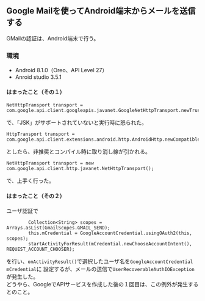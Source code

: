 ## Google Mailを使ってAndroid端末からメールを送信する

GMailの認証は、Android端末で行う。

### 環境
 - Android 8.1.0（Oreo、API Level 27）
 - Anroid studio 3.5.1

#### はまったこと（その１）
```
NetHttpTransport transport = com.google.api.client.googleapis.javanet.GoogleNetHttpTransport.newTrustedTransport();
```
で、「JSK」がサポートされていないと実行時に怒られた。
```
HttpTransport transport = com.google.api.client.extensions.android.http.AndroidHttp.newCompatibleTransport();
```
としたら、非推奨とコンパイル時に取り消し線が引かれる。
```
NetHttpTransport transport = new com.google.api.client.http.javanet.NetHttpTransport();
```
で、上手く行った。
#### はまったこと（その２）
ユーザ認証で
```
        Collection<String> scopes = Arrays.asList(GmailScopes.GMAIL_SEND);
        this.mCredential = GoogleAccountCredential.usingOAuth2(this, scopes);
        startActivityForResult(mCredential.newChooseAccountIntent(), REQUEST_ACCOUNT_CHOOSER);
```
を行い、```onActivityResult()```で選択したユーザ名を```GoogleAccountCredential mCredential```に
設定するが、メールの送信で```UserRecoverableAuthIOException```が発生した。  
どうやら、GoogleでAPIサービスを作成した後の１回目は、この例外が発生するとのこと。

